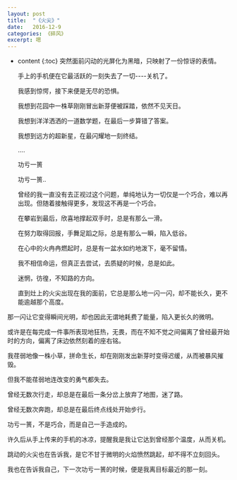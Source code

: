 ```yaml
---
layout: post
title:  "《火尖》"
date:   2016-12-9
categories: 《碎风》
excerpt: 嗯
---
```


* content
{:toc}
  突然面前闪动的光屏化为黑暗，只映射了一份惊讶的表情。


  手上的手机便在它最活跃的一刻失去了一切----关机了。


  我感到惊愕，接下来便是无尽的恐惧。


  我想到花园中一株草刚刚冒出新芽便被踩踏，依然不见天日。


  我想到洋洋洒洒的一道数学题，在最后一步算错了答案。


  我想到远方的超新星，在最闪耀地一刻终结。


  ....


  功亏一篑


  功亏一篑..


  曾经的我一直没有去正视过这个问题，单纯地认为一切仅是一个巧合，难以再出现。但随着接触得更多，发现这不再是一个巧合。


  在攀岩到最后，欣喜地撑起双手时，总是有那么一滑。


  在努力取得回报，手舞足蹈之际，总是有那么一瞬，陷入低谷。


  在心中的火冉冉燃起时，总是有一盆水如约地泼下，毫不留情。


  我不相信命运，但真正去尝试，去质疑的时候，总是如此。


  迷惘，彷徨，不知路的方向。


  直到灶上的火尖出现在我的面前，它总是那么地一闪一闪，却不能长久，更不能逾越那个高度。


那一闪让它变得瞬间光明，却也因此无谓地耗费了能量，陷入更长久的微明。


  或许是在每完成一件事所表现地狂热，无畏，而在不知不觉之间偏离了曾经最开始时的方向，偏离了床边依然刻着的座右铭。


  我荏弱地像一株小草，拼命生长，却在刚刚发出新芽时变得迟缓，从而被暴风摧毁。 


  但我不能荏弱地连改变的勇气都失去。


  曾经无数次行走，却总是在最后一条分岔上放弃了地图，迷了路。


  曾经无数次奔跑，却总是在最后终点线处开始步行。


  功亏一篑，不是巧合，而是自己一手造成的。


  许久后从手上传来的手机的冰凉，提醒我是我让它达到曾经那个温度，从而关机。


  跳动的火尖也在告诉我，是它不甘于微明的火焰愤然跳起，却不得不立刻回头。


  我也在告诉我自己，下一次功亏一篑的时候，便是我离目标最近的那一刻。


